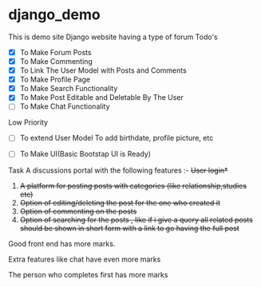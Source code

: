 # django_demo
This is demo site Django website having a type of forum
Todo's
 - [x] To Make Forum Posts
 - [x] To Make Commenting
 - [x] To Link The User Model with Posts and Comments
 - [x] To Make Profile Page
 - [x] To Make Search Functionality
 - [x] To Make Post Editable and Deletable By The User
 - [ ] To Make Chat Functionality

Low Priority
 - [ ] To extend User Model To add birthdate, profile picture, etc
 - [ ] To Make UI(Basic Bootstap UI is Ready)


Task
A discussions portal with the following features :-
~~User login*~~
1) ~~A platform for posting posts with categories (like relationship,studies etc)~~
2) ~~Option of editing/deleting the post for the one who created it~~
3) ~~Option of commenting on the posts~~
4) ~~Option of searching for the posts , like if i give a query all related posts should be shown in short form with a link to go having the full post~~

Good front end has more marks.

Extra features like chat have even more marks 

The person who completes first has more marks
